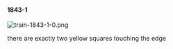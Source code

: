 #### 1843-1
![train-1843-1-0.png](https://github.com/lil-lab/nlvr/raw/master/nlvr/train/images/6/train-1843-1-0.png "train-1843-1-0.png")

there are exactly two yellow squares touching the edge